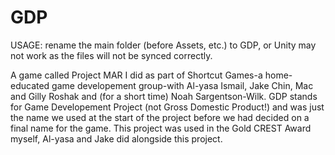 # GDP

USAGE: rename the main folder (before Assets, etc.) to GDP, or Unity may not work as the files will not be synced correctly.

A game called Project MAR I did as part of Shortcut Games-a home-educated game developement group-with Al-yasa Ismail, Jake Chin, Mac and Gilly Roshak and (for a short time) Noah Sargentson-Wilk. GDP stands for Game Developement Project (not Gross Domestic Product!) and was just the name we used at the start of the project before we had decided on a final name for the game. This project was used in the Gold CREST Award myself, Al-yasa and Jake did alongside this project.
